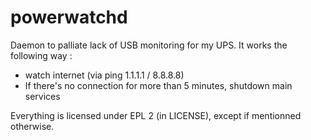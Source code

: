 # powerwatchd

Daemon to palliate lack of USB monitoring for my UPS.
It works the following way :

- watch internet (via ping 1.1.1.1 / 8.8.8.8)
- If there's no connection for more than 5 minutes, shutdown main services


Everything is licensed under EPL 2 (in LICENSE), except if mentionned otherwise.
